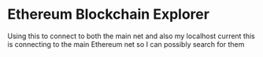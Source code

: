 # Ethereum Blockchain Explorer
Using this to connect to both the main net and also my localhost
current this is connecting to the main Ethereum net so I can possibly search for them

